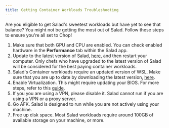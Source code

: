 ```yaml
---
title: Getting Container Workloads Troubleshooting
---
```


Are you eligible to get Salad's sweetest workloads but have yet to see that balance? You might not be getting the most
out of Salad. Follow these steps to ensure you're all set to Chop!

1. Make sure that both GPU and CPU are enabled. You can check enabled hardware in the **Performance** tab within the
   Salad app.
2. Update to the latest version of Salad, [here](/docs/Guides/Using-the-Salad-App/140-how-to-update-salad), and then
   restart your computer. Only chefs who have upgraded to the latest version of Salad will be considered for the best
   paying container workloads.
3. Salad's Container workloads require an updated version of WSL. Make sure that you are up to date by downloading the
   latest version, [here](/docs/Guides/Your-PC/352-how-to-update-the-wsl-kernel-on-your-machine).
4. Enable Virtualization. This might require updating your BIOS. For more steps, refer to this
   [guide](/docs/Guides/Your-PC/270-how-to-enable-virtualization-support-on-your-machine).
5. If you you are using a VPN, please disable it. Salad cannot run if you are using a VPN or a proxy server.
6. Go AFK. Salad is designed to run while you are not actively using your machine.
7. Free up disk space. Most Salad workloads require around 100GB of available storage on your machine, or more.
